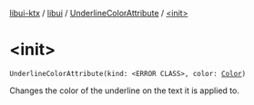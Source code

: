 [libui-ktx](../../index.md) / [libui](../index.md) / [UnderlineColorAttribute](index.md) / [&lt;init&gt;](./-init-.md)

# &lt;init&gt;

`UnderlineColorAttribute(kind: <ERROR CLASS>, color: `[`Color`](../-color/index.md)`)`

Changes the color of the underline on the text it is applied to.

